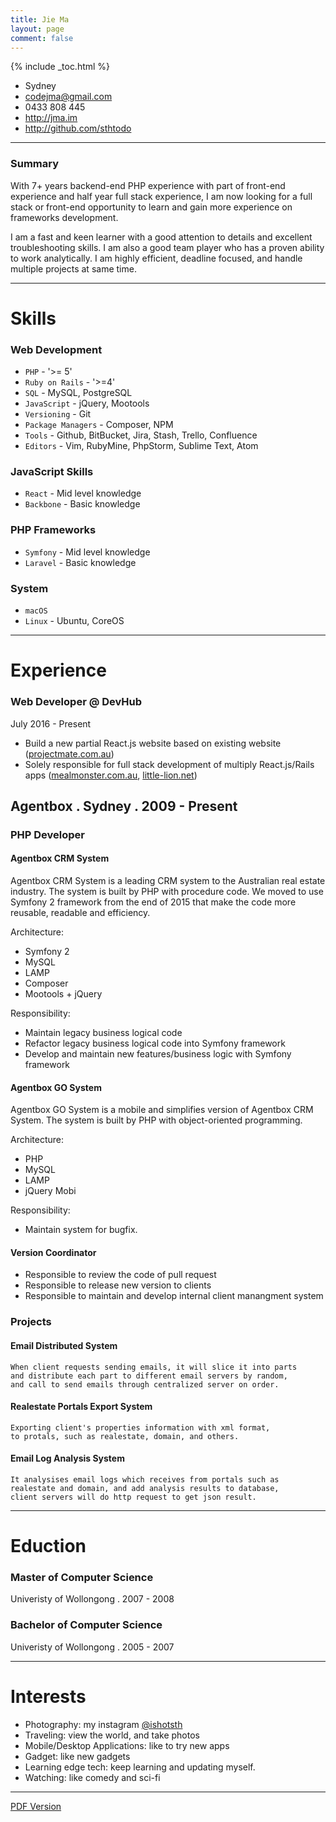 ```yaml
---
title: Jie Ma
layout: page
comment: false
---
```


{% include _toc.html %}

- Sydney
- <codejma@gmail.com>
- 0433 808 445
- <http://jma.im>
- <http://github.com/sthtodo>

----

### Summary

With 7+ years backend-end PHP experience with part of front-end experience and half year full stack experience, I am now looking for a full stack or front-end opportunity to learn and gain more experience on frameworks development.

I am a fast and keen learner with a good attention to details and excellent troubleshooting skills. I am also a good team player who has a proven ability to work analytically. I am highly efficient, deadline focused, and handle multiple projects at same time.

----

# Skills

### Web Development

- `PHP` - '>= 5'
- `Ruby on Rails` - '>=4'
- `SQL` - MySQL, PostgreSQL
- `JavaScript` - jQuery, Mootools
- `Versioning` - Git
- `Package Managers` - Composer, NPM
- `Tools` - Github, BitBucket, Jira, Stash, Trello, Confluence
- `Editors` - Vim, RubyMine, PhpStorm, Sublime Text, Atom

### JavaScript Skills

- `React` - Mid level knowledge
- `Backbone` - Basic knowledge

### PHP Frameworks

- `Symfony` - Mid level knowledge
- `Laravel` - Basic knowledge

### System

- `macOS`
- `Linux` - Ubuntu, CoreOS

----

# Experience

### Web Developer @ DevHub

July 2016 - Present

- Build a new partial React.js website based on existing website ([projectmate.com.au](projectmate.com.au))
- Solely responsible for full stack development of multiply React.js/Rails apps ([mealmonster.com.au](mealmonster.com.au), [little-lion.net](little-lion.net))

## Agentbox . Sydney . 2009 - Present

### PHP Developer

#### Agentbox CRM System

Agentbox CRM System is a leading CRM system to the Australian real estate industry. The system is built by PHP with procedure code. We moved to use Symfony 2 framework from the end of 2015 that make the code more reusable, readable and efficiency.

Architecture:

- Symfony 2
- MySQL
- LAMP
- Composer
- Mootools + jQuery

Responsibility:

- Maintain legacy business logical code
- Refactor legacy business logical code into Symfony framework
- Develop and maintain new features/business logic with Symfony framework

#### Agentbox GO System

Agentbox GO System is a mobile and simplifies version of Agentbox CRM System. The system is built by PHP with object-oriented programming.

Architecture:

- PHP
- MySQL
- LAMP
- jQuery Mobi

Responsibility:

- Maintain system for bugfix.

#### Version Coordinator

- Responsible to review the code of pull request
- Responsible to release new version to clients
- Responsible to maintain and develop internal client manangment system

### Projects

#### Email Distributed System

    When client requests sending emails, it will slice it into parts
    and distribute each part to different email servers by random,
    and call to send emails through centralized server on order.

#### Realestate Portals Export System

    Exporting client's properties information with xml format,
    to protals, such as realestate, domain, and others.

#### Email Log Analysis System

    It analysises email logs which receives from portals such as
    realestate and domain, and add analysis results to database,
    client servers will do http request to get json result.

----

# Eduction

### Master of Computer Science

Univeristy of Wollongong . 2007 - 2008

### Bachelor of Computer Science

Univeristy of Wollongong . 2005 - 2007

----

# Interests

- Photography: my instagram [@ishotsth](https://www.instagram.com/ishotsth/)
- Traveling: view the world, and take photos
- Mobile/Desktop Applications: like to try new apps
- Gadget: like new gadgets
- Learning edge tech: keep learning and updating myself.
- Watching: like comedy and sci-fi

----
[PDF Version](http://jma.im/files/resume.pdf)
